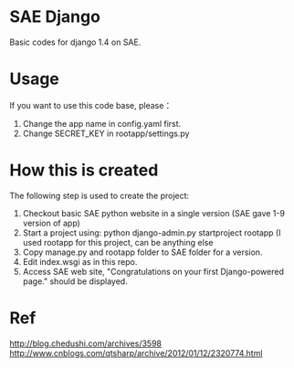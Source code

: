 SAE Django
=========

Basic codes for django 1.4 on SAE.


Usage
=========
If you want to use this code base, please：

1. Change the app name in config.yaml first.
2. Change SECRET_KEY in rootapp/settings.py


How this is created
=========
The following step is used to create the project:

1. Checkout basic SAE python website in a single version (SAE gave 1-9 version of app)
2. Start a project using: python django-admin.py startproject rootapp (I used rootapp for this project, can be anything else
3. Copy manage.py and rootapp folder to SAE folder for a version.
4. Edit index.wsgi as in this repo.
5. Access SAE web site, "Congratulations on your first Django-powered page." should be displayed.


Ref
=========

http://blog.chedushi.com/archives/3598
http://www.cnblogs.com/qtsharp/archive/2012/01/12/2320774.html
